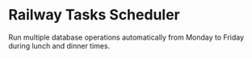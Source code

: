 # Railway Tasks Scheduler

Run multiple database operations automatically from Monday to Friday during lunch and dinner times.
